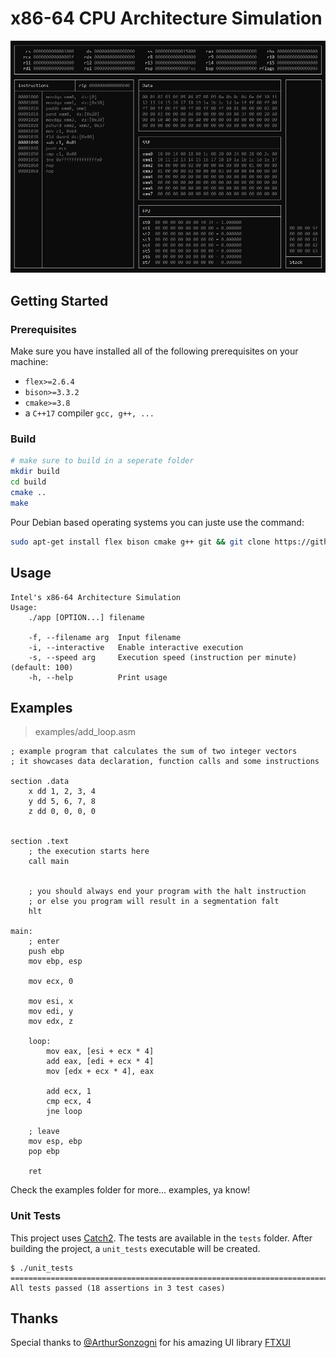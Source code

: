 # x86-64 CPU Architecture Simulation
![Example](https://github.com/AnisBdz/CPU/blob/docs/docs/example.jpg?raw=true)

## Getting Started

### Prerequisites
Make sure you have installed all of the following prerequisites on your machine:
* `flex>=2.6.4`
* `bison>=3.3.2`
* `cmake>=3.8`
* a `C++17` compiler `gcc, g++, ...`

### Build
```bash
# make sure to build in a seperate folder
mkdir build
cd build
cmake ..
make
```

Pour Debian based operating systems you can juste use the command:
```bash
sudo apt-get install flex bison cmake g++ git && git clone https://github.com/AnisBdz/CPU && cd CPU && mkdir build && cd build && cmake .. && make
```

## Usage
```
Intel's x86-64 Architecture Simulation
Usage:
    ./app [OPTION...] filename

    -f, --filename arg  Input filename
    -i, --interactive   Enable interactive execution
    -s, --speed arg     Execution speed (instruction per minute) (default: 100)
    -h, --help          Print usage
```

## Examples
> examples/add_loop.asm
```assembly
; example program that calculates the sum of two integer vectors
; it showcases data declaration, function calls and some instructions

section .data
	x dd 1, 2, 3, 4
	y dd 5, 6, 7, 8
	z dd 0, 0, 0, 0


section .text
	; the execution starts here
	call main


	; you should always end your program with the halt instruction
	; or else you program will result in a segmentation falt
	hlt

main:
	; enter
	push ebp
	mov ebp, esp

	mov ecx, 0

	mov esi, x
	mov edi, y
	mov edx, z

	loop:
		mov eax, [esi + ecx * 4]
		add eax, [edi + ecx * 4]
		mov [edx + ecx * 4], eax

		add ecx, 1
		cmp ecx, 4
		jne loop

	; leave
	mov esp, ebp
	pop ebp

	ret
```

Check the examples folder for more... examples, ya know!


### Unit Tests
This project uses [Catch2](https://github.com/catchorg/Catch2).
The tests are available in the `tests` folder.
After building the project, a `unit_tests` executable will be created.
```
$ ./unit_tests
===============================================================================
All tests passed (18 assertions in 3 test cases)
```

## Thanks
Special thanks to [@ArthurSonzogni](https://github.com/ArthurSonzogni) for his amazing UI library [FTXUI](https://github.com/ArthurSonzogni/FTXUI)

